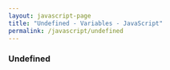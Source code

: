 ```yaml
---
layout: javascript-page
title: "Undefined - Variables - JavaScript"
permalink: /javascript/undefined
---
```


### Undefined
